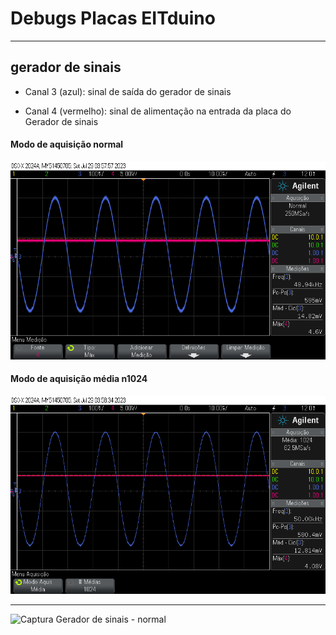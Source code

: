 # Debugs Placas EITduino

-----------------------------------------------------------------------------------------------------------------------------------------------

## gerador de sinais

- Canal 3 (azul): sinal de saída do gerador de sinais
 
- Canal 4 (vermelho): sinal de alimentação na entrada da placa do Gerador de sinais

#### Modo de aquisição normal

![Captura Gerador de sinais - normal](https://github.com/Pinheirogustavo/PCB_projects/blob/main/KiCadProjects/Debugs/capturas%20osciloscopio/Gerador_normal.png)

#### Modo de aquisição média n1024

![Captura Gerador de sinais - media](https://github.com/Pinheirogustavo/PCB_projects/blob/main/KiCadProjects/Debugs/capturas%20osciloscopio/Gerador_media.png)

-----------------------------------------------------------------------------------------------------------------------------------------------

![Captura Gerador de sinais - normal](link)


